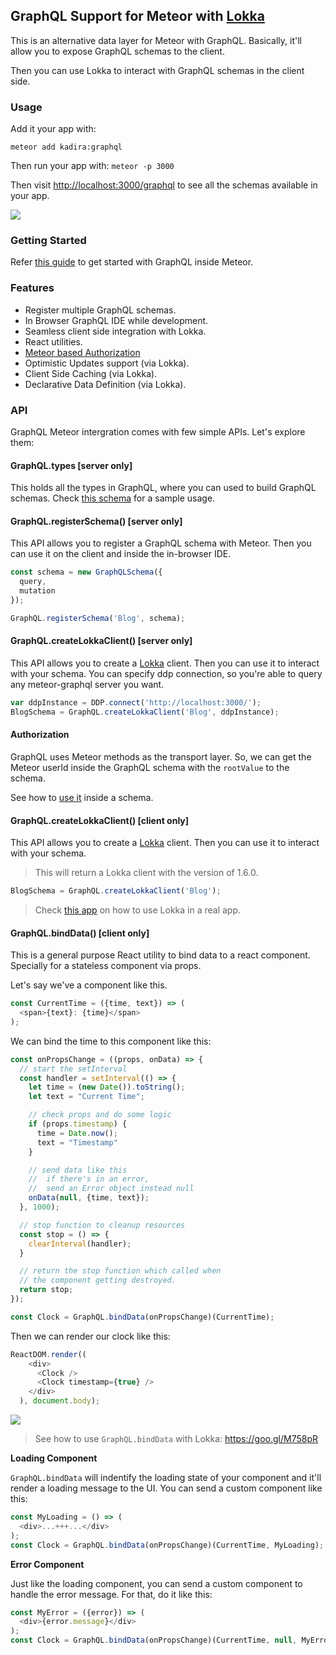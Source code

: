 ## GraphQL Support for Meteor with [Lokka](https://github.com/kadirahq/lokka)

This is an alternative data layer for Meteor with GraphQL. Basically, it'll allow you to expose GraphQL schemas to the client.

Then you can use Lokka to interact with GraphQL schemas in the client side.

### Usage

Add it your app with:

```
meteor add kadira:graphql
```

Then run your app with: `meteor -p 3000`

Then visit <http://localhost:3000/graphql> to see all the schemas available in your app.

![](https://cldup.com/NspE-q_fzY.png)

### Getting Started

Refer [this guide](https://voice.kadira.io/meteor-meets-graphql-3cba2e65fd00#.szh1gnuhm) to get started with GraphQL inside Meteor.

### Features

* Register multiple GraphQL schemas.
* In Browser GraphQL IDE while development.
* Seamless client side integration with Lokka.
* React utilities.
* [Meteor based Authorization](#authorization)
* Optimistic Updates support (via Lokka).
* Client Side Caching (via Lokka).
* Declarative Data Definition (via Lokka).

### API

GraphQL Meteor intergration comes with few simple APIs. Let's explore them:

#### GraphQL.types [server only]

This holds all the types in GraphQL, where you can used to build GraphQL schemas. Check [this schema](https://goo.gl/2ppifr) for a sample usage.

#### GraphQL.registerSchema() [server only]

This API allows you to register a GraphQL schema with Meteor. Then you can use it on the client and inside the in-browser IDE.

```js
const schema = new GraphQLSchema({
  query,
  mutation
});

GraphQL.registerSchema('Blog', schema);
```

#### GraphQL.createLokkaClient() [server only]

This API allows you to create a [Lokka](https://github.com/kadirahq/lokka) client. Then you can use it to interact with your schema. You can specify ddp connection, so you're able to query any meteor-graphql server you want.

```js
var ddpInstance = DDP.connect('http://localhost:3000/');
BlogSchema = GraphQL.createLokkaClient('Blog', ddpInstance);
```

#### Authorization

GraphQL uses Meteor methods as the transport layer. So, we can get the Meteor userId inside the GraphQL schema with the `rootValue` to the schema.

See how to [use it](https://goo.gl/HK59qT) inside a schema.

#### GraphQL.createLokkaClient() [client only]

This API allows you to create a [Lokka](https://github.com/kadirahq/lokka) client. Then you can use it to interact with your schema.

> This will return a Lokka client with the version of 1.6.0.

```js
BlogSchema = GraphQL.createLokkaClient('Blog');
```

> Check [this app](https://goo.gl/pZB1WT) on how to use Lokka in a real app.

#### GraphQL.bindData() [client only]

This is a general purpose React utility to bind data to a react component. Specially for a stateless component via props.

Let's say we've a component like this.

```js
const CurrentTime = ({time, text}) => (
  <span>{text}: {time}</span>
);
```

We can bind the time to this component like this:

```js
const onPropsChange = ((props, onData) => {
  // start the setInterval
  const handler = setInterval(() => {
    let time = (new Date()).toString();
    let text = "Current Time";

    // check props and do some logic
    if (props.timestamp) {
      time = Date.now();
      text = "Timestamp"
    }

    // send data like this
    //  if there's in an error,
    //  send an Error object instead null
    onData(null, {time, text});
  }, 1000);

  // stop function to cleanup resources
  const stop = () => {
    clearInterval(handler);
  }

  // return the stop function which called when
  // the component getting destroyed.
  return stop;
});

const Clock = GraphQL.bindData(onPropsChange)(CurrentTime);
```

Then we can render our clock like this:

```js
ReactDOM.render((
    <div>
      <Clock />
      <Clock timestamp={true} />
    </div>
  ), document.body);
```

![](https://cldup.com/5vOf1Te3YB.gif)

> See how to use `GraphQL.bindData` with Lokka: <https://goo.gl/M758pR>

**Loading Component**

`GraphQL.bindData` will indentify the loading state of your component and it'll render a loading message to the UI. You can send a custom component like this:

```js
const MyLoading = () => (
  <div>...+++...</div>
);
const Clock = GraphQL.bindData(onPropsChange)(CurrentTime, MyLoading);
```

**Error Component**

Just like the loading component, you can send a custom component to handle the error message. For that, do it like this:

```js
const MyError = ({error}) => (
  <div>{error.message}</div>
);
const Clock = GraphQL.bindData(onPropsChange)(CurrentTime, null, MyError);
```
